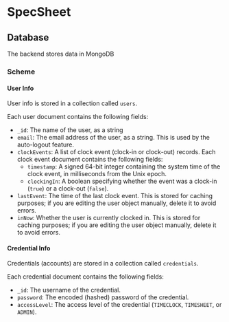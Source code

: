 # SpecSheet

## Database

The backend stores data in MongoDB

### Scheme

#### User Info

User info is stored in a collection called `users`.

Each user document contains the following fields:

- `_id`: The name of the user, as a string 
- `email`: The email address of the user, as a string. This is used by the auto-logout feature.
- `clockEvents`: A list of clock event (clock-in or clock-out) records. Each clock event document contains the following fields:
  - `timestamp`: A signed 64-bit integer containing the system time of the clock event, in milliseconds from the Unix epoch.
  - `clockingIn`: A boolean specifying whether the event was a clock-in (`true`) or a clock-out (`false`).
- `lastEvent`: The time of the last clock event. This is stored for caching purposes; if you are editing the user object manually, delete it to avoid errors.
- `inNow`: Whether the user is currently clocked in. This is stored for caching purposes; if you are editing the user object manually, delete it to avoid errors.

#### Credential Info

Credentials (accounts) are stored in a collection called `credentials`.

Each credential document contains the following fields:

* `_id`: The username of the credential.
* `password`: The encoded (hashed) password of the credential.
* `accessLevel`: The access level of the credential (`TIMECLOCK`, `TIMESHEET`, or `ADMIN`).
